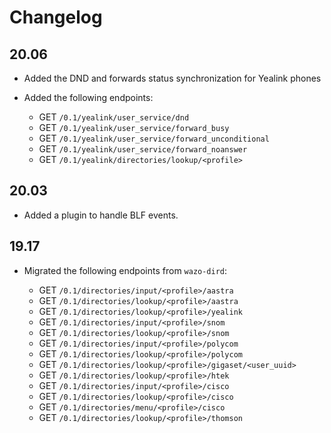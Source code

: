 Changelog
=========

20.06
-----

* Added the DND and forwards status synchronization for Yealink phones
* Added the following endpoints:

  * GET `/0.1/yealink/user_service/dnd`
  * GET `/0.1/yealink/user_service/forward_busy`
  * GET `/0.1/yealink/user_service/forward_unconditional`
  * GET `/0.1/yealink/user_service/forward_noanswer`
  * GET `/0.1/yealink/directories/lookup/<profile>`

20.03
-----

* Added a plugin to handle BLF events.

19.17
-----

* Migrated the following endpoints from ``wazo-dird``:

  * GET `/0.1/directories/input/<profile>/aastra`
  * GET `/0.1/directories/lookup/<profile>/aastra`
  * GET `/0.1/directories/lookup/<profile>/yealink`
  * GET `/0.1/directories/input/<profile>/snom`
  * GET `/0.1/directories/lookup/<profile>/snom`
  * GET `/0.1/directories/input/<profile>/polycom`
  * GET `/0.1/directories/lookup/<profile>/polycom`
  * GET `/0.1/directories/lookup/<profile>/gigaset/<user_uuid>`
  * GET `/0.1/directories/lookup/<profile>/htek`
  * GET `/0.1/directories/input/<profile>/cisco`
  * GET `/0.1/directories/lookup/<profile>/cisco`
  * GET `/0.1/directories/menu/<profile>/cisco`
  * GET `/0.1/directories/lookup/<profile>/thomson`
